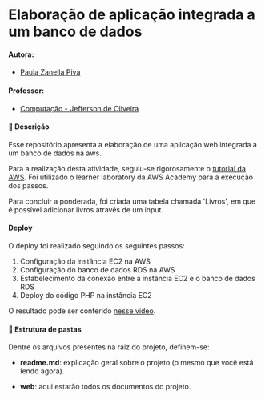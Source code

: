 # Elaboração de aplicação integrada a um banco de dados

#### Autora:
- <a href="https://www.linkedin.com/in/professor1/">Paula Zanella Piva</a>

#### Professor:

- <a href="https://www.linkedin.com/in/professor1/">Computação - Jefferson de Oliveira</a>

#### 📝 Descrição

Esse repositório apresenta a elaboração de uma aplicação web integrada a um banco de dados na aws. 

Para a realização desta atividade, seguiu-se rigorosamente o <a href="https://docs.aws.amazon.com/AmazonRDS/latest/UserGuide/CHAP_Tutorials.WebServerDB.CreateWebServer.html">tutorial da AWS</a>. Foi utilizado o learner laboratory da AWS Academy para a execução dos passos. 

Para concluir a ponderada, foi criada uma tabela chamada 'Livros', em que é possível adicionar livros através de um input. 

#### Deploy

O deploy foi realizado seguindo os seguintes passos:

1. Configuração da instância EC2 na AWS
2. Configuração do banco de dados RDS na AWS
3. Estabelecimento da conexão entre a instância EC2 e o banco de dados RDS
4. Deploy do código PHP na instância EC2

O resultado pode ser conferido <a href="https://youtu.be/gDT5F7TPCt0">nesse vídeo</a>. 

#### 📁 Estrutura de pastas

Dentre os arquivos presentes na raiz do projeto, definem-se:

- <b>readme.md</b>: explicação geral sobre o projeto (o mesmo que você está lendo agora).

- <b>web</b>: aqui estarão todos os documentos do projeto.